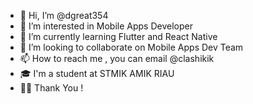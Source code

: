 - 👋 Hi, I’m @dgreat354
- 👀 I’m interested in Mobile Apps Developer
- 🌱 I’m currently learning Flutter and React Native
- 💞️ I’m looking to collaborate on Mobile Apps Dev Team
- 📫 How to reach me , you can email @clashikik
- 🎓 I'm a student at STMIK AMIK RIAU
- 🙇‍♂️ Thank You !
<!---
dgreat354/dgreat354 is a ✨ special ✨ repository because its `README.md` (this file) appears on your GitHub profile.
You can click the Preview link to take a look at your changes.
--->
